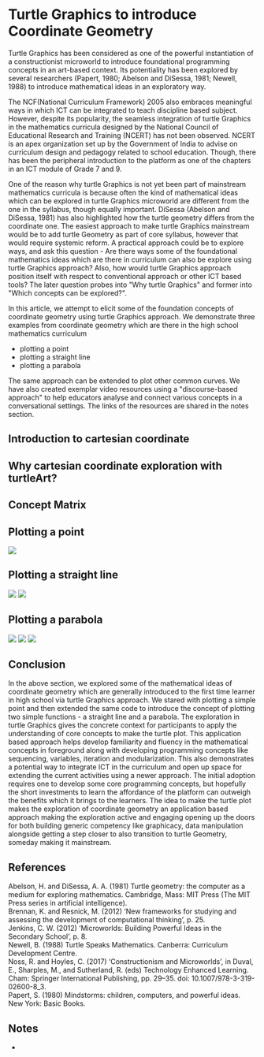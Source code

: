 # Turtle Graphics to introduce Coordinate Geometry

Turtle Graphics has been considered as one of the powerful instantiation of a constructionist microworld to introduce foundational programming concepts in an art-based context. Its potentiality has been explored by several researchers (Papert, 1980; Abelson and DiSessa, 1981; Newell, 1988) to introduce mathematical ideas in an exploratory way.

The NCF(National Curriculum Framework) 2005 also embraces meaningful ways in which ICT can be integrated to teach discipline based subject. However, despite its popularity, the seamless integration of turtle Graphics in the mathematics curricula designed by the National Council of Educational Research and Training (NCERT) has not been observed. NCERT is an apex organization set up by the Government of India to advise on curriculum design and pedagogy related to school education. Though, there has been the peripheral introduction to the platform as one of the chapters in an ICT module of Grade 7 and 9. 

One of the reason why turtle Graphics is not yet been part of mainstream mathematics curricula is because often the kind of mathematical ideas which can be explored in turtle Graphics microworld are different from the one in the syllabus, though equally important. DiSessa (Abelson and DiSessa, 1981) has also highlighted how the turtle geometry differs from the coordinate one. The easiest approach to make turtle Graphics mainstream would be to add turtle Geometry as part of core syllabus, however that would require systemic reform. A practical approach could be to explore ways, and ask this question - Are there ways some of the foundational mathematics ideas which are there in curriculum can also be explore using turtle Graphics approach? Also, how would turtle Graphics approach position itself with respect to conventional approach or other ICT based tools? The later question probes into "Why turtle Graphics" and former into "Which concepts  can be explored?".

In this article, we attempt to elicit some of the foundation concepts of coordinate geometry using turtle Graphics approach.  We demonstrate three examples from coordinate geometry which are there in the high school mathematics curriculum 

- plotting a point
- plotting a straight line
- plotting a parabola

The same approach can be extended to plot other common curves. We have also created exemplar video resources using a "discourse-based approach" to help educators analyse and connect various concepts in a conversational settings. The links of the resources are shared in the notes section.

## Introduction to cartesian coordinate

## Why cartesian coordinate exploration with turtleArt?

## Concept Matrix  

## Plotting a point

![](./img/p-5.png)

## Plotting a straight line

![](./img/st-line-2.png)
![](./img/st-line-3.png)

## Plotting a parabola

![](img/pb-2.png)
![](img/pb-3-1.png)
![](img/pb-4-1.png)

## Conclusion

In the above section, we explored some of the mathematical ideas of coordinate geometry which are generally introduced to the first time learner in high school via turtle Graphics approach. We stared with plotting a simple point and then extended the same code to introduce the concept of plotting two simple functions - a straight line and a parabola. The exploration in turtle Graphics gives the concrete context for participants to apply the understanding of core concepts to make the turtle plot. This application based approach helps develop familiarity and fluency in the mathematical concepts in foreground along with developing programming concepts like sequencing, variables, iteration and modularization. This also demonstrates a potential way to integrate ICT in the curriculum and open up space for extending the current activities using a newer approach. The initial adoption requires one to develop some core programming concepts, but hopefully the short investments to learn the affordance of the platform can outweigh the benefits which it brings to the learners. The idea to make the turtle plot makes the exploration of coordinate geometry an application based approach making the exploration active and engaging opening up the doors for both building generic competency like graphicacy, data manipulation alongside getting a step closer to also transition to turtle Geometry, someday making it mainstream.

## References

Abelson, H. and DiSessa, A. A. (1981) Turtle geometry: the computer as a medium for exploring mathematics. Cambridge, Mass: MIT Press (The MIT Press series in artificial intelligence).  
Brennan, K. and Resnick, M. (2012) ‘New frameworks for studying and assessing the development of computational thinking’, p. 25.  
Jenkins, C. W. (2012) ‘Microworlds: Building Powerful Ideas in the Secondary School’, p. 8.  
Newell, B. (1988) Turtle Speaks Mathematics. Canberra: Curriculum Development Centre.  
Noss, R. and Hoyles, C. (2017) ‘Constructionism and Microworlds’, in Duval, E., Sharples, M., and Sutherland, R. (eds) Technology Enhanced Learning. Cham: Springer International Publishing, pp. 29–35. doi: 10.1007/978-3-319-02600-8_3.  
Papert, S. (1980) Mindstorms: children, computers, and powerful ideas. New York: Basic Books.


## Notes

- 


